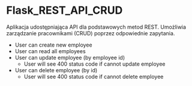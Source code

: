 # Flask_REST_API_CRUD

Aplikacja udostępniająca API dla podstawowych metod REST. Umożliwia zarządzanie pracownikami (CRUD) poprzez odpowiednie zapytania. 
- User can create new employee
- User can read all employees
- User can update employee (by employee id)
  - User will see 400 status code if cannot update employee
- User can delete employee (by id)
  - User will see 400 status code if cannot delete employee
